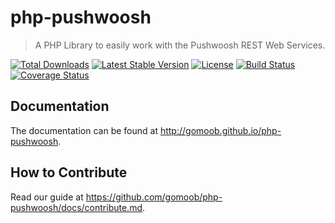 # php-pushwoosh

> A PHP Library to easily work with the Pushwoosh REST Web Services.

[![Total Downloads](https://poser.pugx.org/gomoob/php-pushwoosh/downloads.svg)](https://packagist.org/packages/gomoob/php-pushwoosh) 
[![Latest Stable Version](https://poser.pugx.org/gomoob/php-pushwoosh/v/stable.svg)](https://packagist.org/packages/gomoob/php-pushwoosh) 
[![License](https://poser.pugx.org/gomoob/php-pushwoosh/license.svg)](https://packagist.org/packages/gomoob/php-pushwoosh)
[![Build Status](https://travis-ci.org/gomoob/php-pushwoosh.svg?branch=master)](https://travis-ci.org/gomoob/php-pushwoosh)
[![Coverage Status](https://coveralls.io/repos/gomoob/php-pushwoosh/badge.png?branch=master)](https://coveralls.io/r/gomoob/php-pushwoosh?branch=master)

## Documentation

The documentation can be found at http://gomoob.github.io/php-pushwoosh.

## How to Contribute

Read our guide at https://github.com/gomoob/php-pushwoosh/docs/contribute.md.
